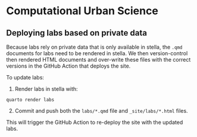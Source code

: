 # Computational Urban Science

## Deploying labs based on private data

Because labs rely on private data that is only available in stella, the `.qmd` documents for labs need to be rendered in stella. We then version-control then rendered HTML documents and over-write these files with the correct versions in the GitHub Action that deploys the site. 

To update labs:

1. Render labs in stella with:

```
quarto render labs
```

2. Commit and push both the `labs/*.qmd` file and `_site/labs/*.html` files. 

This will trigger the GitHub Action to re-deploy the site with the updated labs.